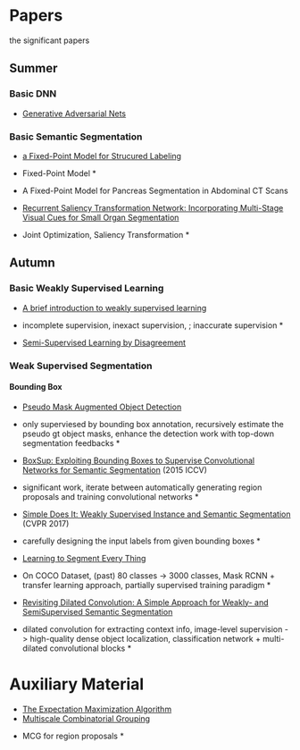 # Papers
the significant papers 

## Summer


### Basic DNN 

+ [Generative Adversarial Nets](https://arxiv.org/pdf/1406.2661v1.pdf)

### Basic Semantic Segmentation

+ [a Fixed-Point Model for Strucured Labeling](http://proceedings.mlr.press/v28/li13b.pdf )

* Fixed-Point Model *

+ A Fixed-Point Model for Pancreas Segmentation in Abdominal CT Scans

+ [Recurrent Saliency Transformation Network: Incorporating Multi-Stage Visual Cues for Small Organ Segmentation](http://www.cs.jhu.edu/~alanlab/Pubs18/yu2018recurrent.pdf)

* Joint Optimization, Saliency Transformation *

## Autumn

### Basic Weakly Supervised Learning

+ [A brief introduction to weakly supervised learning](https://cs.nju.edu.cn/zhouzh/zhouzh.files/publication/nsr18.pdf)
* incomplete supervision,  inexact supervision, ; inaccurate supervision *

+ [Semi-Supervised Learning by Disagreement](http://cs.nju.edu.cn/lim/publications/kais10.pdf)

### Weak Supervised Segmentation

#### Bounding Box

+ [Pseudo Mask Augmented Object Detection](https://arxiv.org/pdf/1803.05858.pdf)

* only superviesed by bounding box annotation, recursively estimate the pseudo gt object masks, enhance the detection work with top-down segmentation feedbacks *

+ [BoxSup: Exploiting Bounding Boxes to Supervise Convolutional Networks for Semantic Segmentation](https://arxiv.org/pdf/1503.01640.pdf)  (2015 ICCV)

* significant work, iterate between automatically generating region proposals and training convolutional networks *

+ [Simple Does It: Weakly Supervised Instance and Semantic Segmentation](http://openaccess.thecvf.com/content_cvpr_2017/papers/Khoreva_Simple_Does_It_CVPR_2017_paper.pdf)  (CVPR 2017)

* carefully designing the input labels from given bounding boxes *

+ [Learning to Segment Every Thing](https://arxiv.org/pdf/1711.10370.pdf)

* On COCO Dataset, (past) 80 classes -> 3000 classes, Mask RCNN + transfer learning approach,  partially supervised training paradigm *

+ [Revisiting Dilated Convolution: A Simple Approach for Weakly- and SemiSupervised Semantic Segmentation](http://openaccess.thecvf.com/content_cvpr_2018/CameraReady/0812.pdf)

* dilated convolution for extracting context info, image-level supervision -> high-quality dense object localization, classification network + multi-dilated convolutional blocks *




# Auxiliary Material

+ [The Expectation Maximization Algorithm](https://www.cs.utah.edu/~piyush/teaching/EM_algorithm.pdf)
+ [Multiscale Combinatorial Grouping](https://www2.eecs.berkeley.edu/Research/Projects/CS/vision/grouping/mcg/resources/MCG_CVPR2014.pdf) 

* MCG for region proposals *
